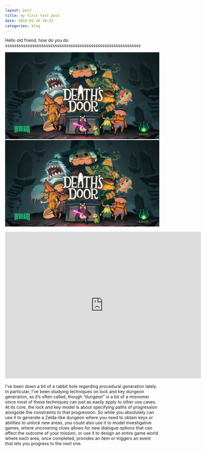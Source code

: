 ```yaml
---
layout: post
title: my first test post
date: 2019-01-26 19:22
categories: blog
---
```

Hello old friend, how do you do ssssssssssssssssssssssssssssssssssssssssssssssssssssssssssss



![test image](/assets/images/test-image.jpg)
![test image](/assets/images/test-image.jpg)

<iframe width="640" height="480" src="http://www.youtube.com/embed/dQw4w9WgXcQ" frameborder="0" allowfullscreen></iframe>

I’ve been down a bit of a rabbit hole regarding procedural generation lately. In particular, I’ve been studying techniques on lock and key dungeon generation, as it’s often called, though “dungeon” is a bit of a misnomer since most of these techniques can just as easily apply to other use cases. At its core, the lock and key model is about specifying paths of progression alongside the constraints to that progression. So while you absolutely can use it to generate a Zelda-like dungeon where you need to obtain keys or abilities to unlock new areas, you could also use it to model investigative games, where uncovering clues allows for new dialogue options that can affect the outcome of your mission, or use it to design an entire game world where each area, once completed, provides an item or triggers an event that lets you progress to the next one.